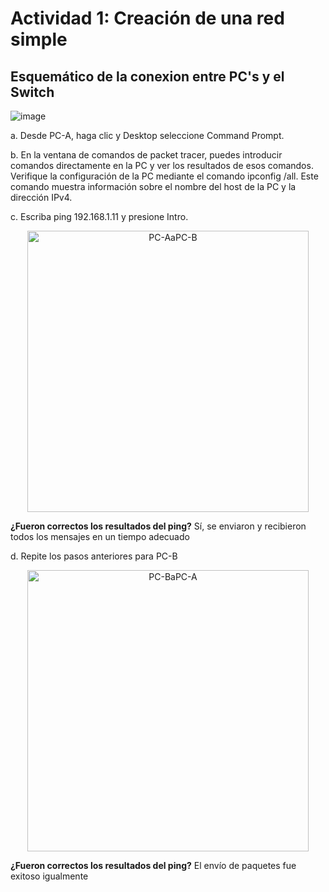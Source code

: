 # Actividad 1: Creación de una red simple
## Esquemático de la conexion entre PC's y el Switch
![image](https://github.com/JosueFlorian17/Comunicacion_de_datos_y_redes-2024/assets/150297452/993dcc8c-87b5-4a6c-9248-5b8f015d429c)
<br>



a. Desde PC-A, haga clic y Desktop seleccione Command Prompt.

b. En la ventana de comandos de packet tracer, puedes introducir comandos directamente en la
PC y ver los resultados de esos comandos. Verifique la configuración de la PC mediante el
comando ipconfig /all. Este comando muestra información sobre el nombre del host de la
PC y la dirección IPv4.

c. Escriba ping 192.168.1.11 y presione Intro.
<p align = "center">
  <img src="https://github.com/JosueFlorian17/Comunicacion_de_datos_y_redes-2024/assets/150297452/d94cfecb-36e3-4987-af59-96c0526bd3f2" alt="PC-AaPC-B" width="450px" />  
</p>

**¿Fueron correctos los resultados del ping?** Sí, se enviaron y recibieron todos los mensajes en un tiempo adecuado

d. Repite los pasos anteriores para PC-B
  <p align = "center">
    <img src="https://github.com/JosueFlorian17/Comunicacion_de_datos_y_redes-2024/assets/150297452/a85ff504-f628-448a-a561-116c44de6c34" alt="PC-BaPC-A" width="450px" />
  </p>

**¿Fueron correctos los resultados del ping?** El envío de paquetes fue exitoso igualmente 
